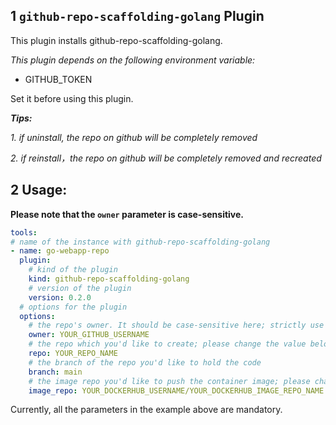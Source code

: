 ## 1 `github-repo-scaffolding-golang` Plugin

This plugin installs github-repo-scaffolding-golang.

_This plugin depends on the following environment variable:_

- GITHUB_TOKEN

Set it before using this plugin.

***Tips:***

*1. if uninstall, the repo on github will be completely removed*

*2. if reinstall，the repo on github will be completely removed and recreated*

## 2 Usage:

**Please note that the `owner` parameter is case-sensitive.**

```yaml
tools:
# name of the instance with github-repo-scaffolding-golang
- name: go-webapp-repo
  plugin:
    # kind of the plugin
    kind: github-repo-scaffolding-golang
    # version of the plugin
    version: 0.2.0
  # options for the plugin
  options:
    # the repo's owner. It should be case-sensitive here; strictly use your GitHub user name; please change the value below.
    owner: YOUR_GITHUB_USERNAME
    # the repo which you'd like to create; please change the value below.
    repo: YOUR_REPO_NAME
    # the branch of the repo you'd like to hold the code
    branch: main
    # the image repo you'd like to push the container image; please change the value below.
    image_repo: YOUR_DOCKERHUB_USERNAME/YOUR_DOCKERHUB_IMAGE_REPO_NAME
```

Currently, all the parameters in the example above are mandatory.

